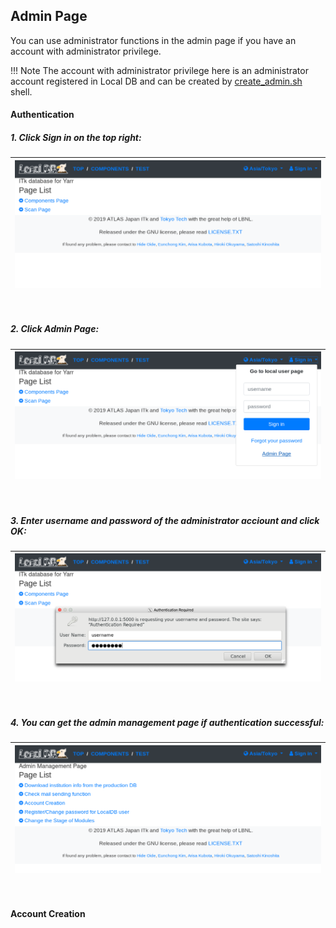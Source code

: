 ## Admin Page

You can use administrator functions in the admin page if you have an account with administrator privilege.

!!! Note
    The account with administrator privilege here is an administrator account registered in Local DB
    and can be created by [create_admin.sh](../script/create_admin.md) shell.<br>

#### Authentication

##### 1. Click **Sign in** on the top right:

|![Viewer Admin Authenitcation](../images/viewer/admin_authenticate_1.png)|
|:-:|

<br>

##### 2. Click **Admin Page**:

|![Viewer Admin Authenitcation](../images/viewer/admin_authenticate_2.png)|
|:-:|

<br>

##### 3. Enter username and password of the administrator acciount and click **OK**:

|![Viewer Admin Authenitcation](../images/viewer/admin_authenticate_3.png)|
|:-:|
<br>

##### 4. You can get the admin management page if authentication successful:

|![Viewer Admin Authenitcation](../images/viewer/admin_authenticate_4.png)|
|:-:|
<br>

#### Account Creation

